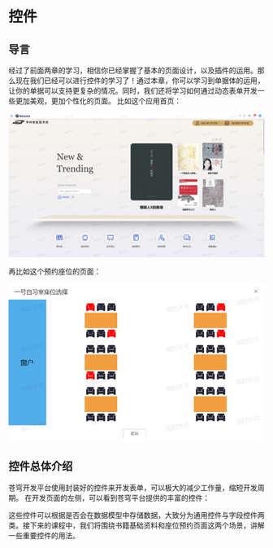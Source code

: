 # 控件
## 导言
经过了前面两章的学习，相信你已经掌握了基本的页面设计，以及插件的运用。那么现在我们已经可以进行控件的学习了！通过本章，你可以学习到单据体的运用，让你的单据可以支持更复杂的情况。同时，我们还将学习如何通过动态表单开发一些更加美观，更加个性化的页面。
比如这个应用首页：

![image-20240908111341400](./picture/image-20240908111341400.png)

再比如这个预约座位的页面：

![image-20240908111427403](./picture/image-20240908111427403.png)

## 控件总体介绍
苍穹开发平台使用封装好的控件来开发表单，可以极大的减少工作量，缩短开发周期。
在开发页面的左侧，可以看到苍穹平台提供的丰富的控件：


这些控件可以根据是否会在数据模型中存储数据，大致分为通用控件与字段控件两类。接下来的课程中，我们将围绕书籍基础资料和座位预约页面这两个场景，讲解一些重要控件的用法。